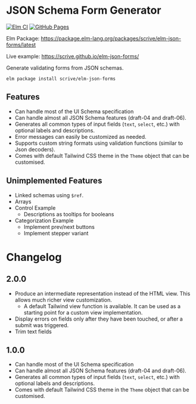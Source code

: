 # JSON Schema Form Generator

[![Elm CI](https://github.com/scrive/elm-json-forms/actions/workflows/elm.yml/badge.svg)](https://github.com/scrive/elm-json-forms/actions/workflows/elm.yml)
[![GitHub Pages](https://github.com/scrive/elm-json-forms/actions/workflows/elm-to-gh-pages.yml/badge.svg)](https://github.com/scrive/elm-json-forms/actions/workflows/elm-to-gh-pages.yml)

Elm Package: https://package.elm-lang.org/packages/scrive/elm-json-forms/latest

Live example: https://scrive.github.io/elm-json-forms/

Generate validating forms from JSON schemas.

    elm package install scrive/elm-json-forms

## Features

- Can handle most of the UI Schema specification
- Can handle almost all JSON Schema features (draft-04 and draft-06).
- Generates all common types of input fields (`text`, `select`, etc.) with optional labels and descriptions.
- Error messages can easily be customized as needed.
- Supports custom string formats using validation functions (similar to Json decoders).
- Comes with default Tailwind CSS theme in the `Theme` object that can be customised.

## Unimplemented Features

- Linked schemas using `$ref`.
- Arrays
- Control Example
  - Descriptions as tooltips for booleans
- Categorization Example
  - Implement prev/next buttons
  - Implement stepper variant

# Changelog

## 2.0.0

* Produce an intermediate representation instead of the HTML view. This allows much richer view customization.
  * A default Tailwind view function is available. It can be used as a starting point for a custom view implementation.
* Display errors on fields only after they have been touched, or after a submit was triggered.
* Trim text fields

## 1.0.0

- Can handle most of the UI Schema specification
- Can handle almost all JSON Schema features (draft-04 and draft-06).
- Generates all common types of input fields (`text`, `select`, etc.) with optional labels and descriptions.
- Comes with default Tailwind CSS theme in the `Theme` object that can be customised.